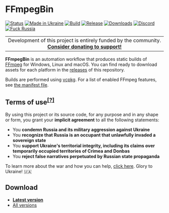 # FFmpegBin

[![Status](https://img.shields.io/badge/status-maintenance-ffd700.svg)](https://github.com/Tyrrrz/.github/blob/master/docs/project-status.md)
[![Made in Ukraine](https://img.shields.io/badge/made_in-ukraine-ffd700.svg?labelColor=0057b7)](https://tyrrrz.me/ukraine)
[![Build](https://img.shields.io/github/actions/workflow/status/Tyrrrz/FFmpegBin/main.yml?branch=master)](https://github.com/Tyrrrz/FFmpegBin/actions)
[![Release](https://img.shields.io/github/release/Tyrrrz/FFmpegBin.svg)](https://github.com/Tyrrrz/FFmpegBin/releases)
[![Downloads](https://img.shields.io/github/downloads/Tyrrrz/FFmpegBin/total.svg)](https://github.com/Tyrrrz/FFmpegBin/releases)
[![Discord](https://img.shields.io/discord/869237470565392384?label=discord)](https://discord.gg/2SUWKFnHSm)
[![Fuck Russia](https://img.shields.io/badge/fuck-russia-e4181c.svg?labelColor=000000)](https://twitter.com/tyrrrz/status/1495972128977571848)

<table>
    <tr>
        <td width="99999" align="center">Development of this project is entirely funded by the community. <b><a href="https://tyrrrz.me/donate">Consider donating to support!</a></b></td>
    </tr>
</table>

**FFmpegBin** is an automation workflow that produces static builds of [FFmpeg](https://ffmpeg.org) for Windows, Linux and macOS.
You can find ready to download assets for each platform in the [releases](https://github.com/Tyrrrz/FFmpegBin/releases) of this repository.

Builds are performed using [vcpkg](https://github.com/microsoft/vcpkg).
For a list of enabled FFmpeg features, see [the manifest file](vcpkg.json).

## Terms of use<sup>[[?]](https://github.com/Tyrrrz/.github/blob/master/docs/why-so-political.md)</sup>

By using this project or its source code, for any purpose and in any shape or form, you grant your **implicit agreement** to all the following statements:

- You **condemn Russia and its military aggression against Ukraine**
- You **recognize that Russia is an occupant that unlawfully invaded a sovereign state**
- You **support Ukraine's territorial integrity, including its claims over temporarily occupied territories of Crimea and Donbas**
- You **reject false narratives perpetuated by Russian state propaganda**

To learn more about the war and how you can help, [click here](https://tyrrrz.me/ukraine). Glory to Ukraine! 🇺🇦

## Download

- **[Latest version](https://github.com/Tyrrrz/FFmpegBin/releases/latest)**
- [All versions](https://github.com/Tyrrrz/FFmpegBin/releases)
